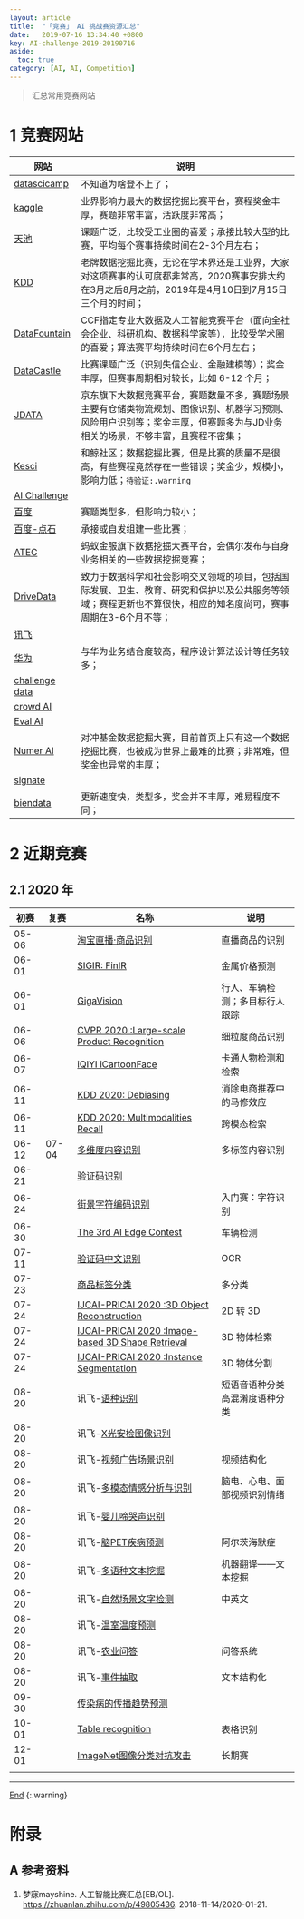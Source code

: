 ```yaml
---
layout: article
title:  "「竞赛」 AI 挑战赛资源汇总"
date:   2019-07-16 13:34:40 +0800
key: AI-challenge-2019-20190716
aside:
  toc: true
category: [AI, AI, Competition]
---
```

<span id='head'></span>
>汇总常用竞赛网站        

<!--more-->

# 1 竞赛网站

|  网站 | 说明 |
| --- | --- |
| [datascicamp](https://www.datascicamp.com/?sub=DM,CV,NLP,RL,SP) | 不知道为啥登不上了；      |
| [kaggle](https://www.kaggle.com/)    | 业界影响力最大的数据挖掘比赛平台，赛程奖金丰厚，赛题非常丰富，活跃度非常高；    |
| [天池](https://tianchi.aliyun.com/competition/gameList/activeList)    | 课题广泛，比较受工业圈的喜爱；承接比较大型的比赛，平均每个赛事持续时间在2-3个月左右；    |
| [KDD](https://www.kdd.org/kdd2019/kdd-cup)    | 老牌数据挖掘比赛，无论在学术界还是工业界，大家对这项赛事的认可度都非常高，2020赛事安排大约在3月之后8月之前，2019年是4月10日到7月15日三个月的时间；    |
| [DataFountain](https://www.datafountain.cn/)    | CCF指定专业大数据及人工智能竞赛平台（面向全社会企业、科研机构、数据科学家等），比较受学术圈的喜爱；算法赛平均持续时间在6个月左右；   |
| [DataCastle](https://www.dcjingsai.com/)    | 比赛课题广泛（识别失信企业、金融建模等）；奖金丰厚，但赛事周期相对较长，比如 6-12 个月；     |
| [JDATA](https://jdata.jd.com/html/list.html)    | 京东旗下大数据竞赛平台，赛题数量不多，赛题场景主要有仓储类物流规划、图像识别、机器学习预测、风险用户识别等；奖金丰厚，但赛题多为与JD业务相关的场景，不够丰富，且赛程不密集；    |
|[Kesci](https://www.kesci.com/home/competition)      | 和鲸社区；数据挖掘比赛，但是比赛的质量不是很高，有些赛程竟然存在一些错误；奖金少，规模小，影响力低；`待验证:.warning`     |
| [AI Challenge](https://challenger.ai/)    | |
| [百度](https://aistudio.baidu.com/aistudio/index)     | 赛题类型多，但影响力较小；    |
| [百度-点石](https://dianshi.bce.baidu.com/competition)    | 承接或自发组建一些比赛；   |
| [ATEC](https://dc.cloud.alipay.com/index#/compet/topics)    | 蚂蚁金服旗下数据挖掘大赛平台，会偶尔发布与自身业务相关的一些数据挖掘竞赛；    |
| [DriveData](https://www.drivendata.org/)    | 致力于数据科学和社会影响交叉领域的项目，包括国际发展、卫生、教育、研究和保护以及公共服务等领域；赛程更新也不算很快，相应的知名度尚可，赛事周期在3-6个月不等；     |
| [讯飞](http://challenge.xfyun.cn/2019/)     | |
| [华为](https://developer.huawei.com/consumer/cn/activity/digixActivity/digixHome)    | 与华为业务结合度较高，程序设计算法设计等任务较多；    |
| [challenge data](https://challengedata.ens.fr/)    | |
| [crowd AI](https://www.crowdai.org/)    | |
| [Eval AI](https://evalai.cloudcv.org/)  ||
| [Numer AI](https://numer.ai/homepage/)    | 对冲基金数据挖掘大赛，目前首页上只有这一个数据挖掘比赛，也被成为世界上最难的比赛；非常难，但奖金也异常的丰厚；    |
| [signate](https://signate.jp/competitions)    ||
| [biendata](https://biendata.com/)    | 更新速度快，类型多，奖金并不丰厚，难易程度不同；    |

# 2 近期竞赛

## 2.1 2020 年

| 初赛 | 复赛 | 名称 | 说明 |
| --- | --- | --- | --- |
| 05-06 |  | [淘宝直播·商品识别](https://tianchi.aliyun.com/competition/entrance/231772/introduction?spm=5176.12281949.1003.12.493e2448VZDApS) | 直播商品的识别  |
| 06-01 |  | [SIGIR: FinIR](https://biendata.com/competition/finir/) | 金属价格预测 |
| 06-01 |  | [GigaVision](https://biendata.com/competition/gigavision/) | 行人、车辆检测；多目标行人跟踪 |
| 06-06 |  | [CVPR 2020 :Large-scale Product Recognition](https://tianchi.aliyun.com/competition/entrance/231780/introduction?spm=5176.12281949.1003.10.493e2448VZDApS) | 细粒度商品识别 |
| 06-07 |  | [iQIYI iCartoonFace](http://challenge.ai.iqiyi.com/detail?raceId=5def71b4e9fcf68aef76a75e) | 卡通人物检测和检索 |
| 06-11 |  | [KDD 2020: Debiasing](https://tianchi.aliyun.com/competition/entrance/231785/introduction?spm=5176.12281949.1003.6.493e2448VZDApS) | 消除电商推荐中的马修效应 |
| 06-11 |  | [KDD 2020: Multimodalities Recall](https://tianchi.aliyun.com/competition/entrance/231786/introduction?spm=5176.12281949.1003.5.493e2448VZDApS) | 跨模态检索 |
| 06-12 | 07-04 | [多维度内容识别](https://god.yanxishe.com/62?from=article) | 多标签内容识别 |
| 06-21 |  | [验证码识别](https://god.yanxishe.com/66) |  |
| 06-24 |  | [街景字符编码识别](https://tianchi.aliyun.com/competition/entrance/531795/introduction?spm=5176.12281949.1003.1.493e2448VZDApS) | 入门赛：字符识别 |
| 06-30 |  | [The 3rd AI Edge Contest](https://signate.jp/competitions/256) | 车辆检测 |
| 07-11 |  | [验证码中文识别](https://god.yanxishe.com/71) | OCR |
| 07-23 |  | [商品标签分类](https://god.yanxishe.com/74) | 多分类 |
| 07-24 |  | [IJCAI-PRICAI 2020 :3D Object Reconstruction](https://tianchi.aliyun.com/competition/entrance/231788/introduction?spm=5176.12281949.1003.9.493e2448VZDApS) | 2D 转 3D |
| 07-24 |  | [IJCAI-PRICAI 2020 :Image-based 3D Shape Retrieval](https://tianchi.aliyun.com/competition/entrance/231789/introduction?spm=5176.12281949.1003.8.493e2448VZDApS) | 3D 物体检索 |
| 07-24 |  | [IJCAI-PRICAI 2020 :Instance Segmentation](https://tianchi.aliyun.com/competition/entrance/231787/introduction?spm=5176.12281949.1003.7.493e2448VZDApS) | 3D 物体分割 |
| 08-20 |  | 讯飞-[语种识别](http://challenge.xfyun.cn/topic/info?type=multilingual) | 短语音语种分类<br>高混淆度语种分类 |
| 08-20 |  | 讯飞-[X光安检图像识别](http://challenge.xfyun.cn/topic/info?type=Xray) |  |
| 08-20 |  | 讯飞-[视频广告场景识别](http://challenge.xfyun.cn/topic/info?type=Ad) | 视频结构化 |
| 08-20 |  | 讯飞-[多模态情感分析与识别](http://challenge.xfyun.cn/topic/info?type=emotion) | 脑电、心电、面部视频识别情绪 |
| 08-20 |  | 讯飞-[婴儿啼哭声识别](http://challenge.xfyun.cn/topic/info?type=baby-crying) |  |
| 08-20 |  | 讯飞-[脑PET疾病预测](http://challenge.xfyun.cn/topic/info?type=PET) | 阿尔茨海默症 |
| 08-20 |  | 讯飞-[多语种文本挖掘](http://challenge.xfyun.cn/topic/info?type=text-mining) | 机器翻译——文本挖掘 |
| 08-20 |  | 讯飞-[自然场景文字检测](http://challenge.xfyun.cn/topic/info?type=text-detect) | 中英文 |
| 08-20 |  | 讯飞-[温室温度预测](http://challenge.xfyun.cn/topic/info?type=temperature) |  |
| 08-20 |  | 讯飞-[农业问答](http://challenge.xfyun.cn/topic/info?type=agriculture) | 问答系统 |
| 08-20 |  | 讯飞-[事件抽取](http://challenge.xfyun.cn/topic/info?type=hotspot) | 文本结构化 |
| 09-30 |  | [传染病的传播趋势预测](https://aistudio.baidu.com/aistudio/competition/detail/36) |  |
| 10-01 |  | [Table recognition](https://evalai.cloudcv.org/web/challenges/challenge-page/608/overview) | 表格识别 |
| 12-01 |  | [ImageNet图像分类对抗攻击](https://tianchi.aliyun.com/competition/entrance/231761/introduction?spm=5176.12281949.1003.15.493e2448VZDApS) | 长期赛 |
|  |  |  |  |


-------------------  
[End](#head)
{:.warning}  


# 附录
## A 参考资料
1. 梦寐mayshine. 人工智能比赛汇总[EB/OL]. <https://zhuanlan.zhihu.com/p/49805436>. 2018-11-14/2020-01-21.    
